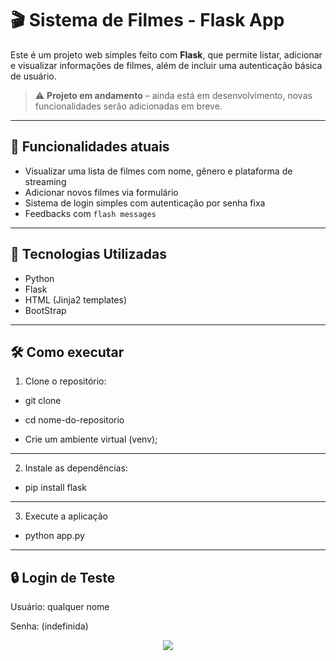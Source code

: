 # 🎬 Sistema de Filmes - Flask App

Este é um projeto web simples feito com **Flask**, que permite listar, adicionar e visualizar informações de filmes, além de incluir uma autenticação básica de usuário.  

> ⚠️ **Projeto em andamento** – ainda está em desenvolvimento, novas funcionalidades serão adicionadas em breve.

---

## 🔧 Funcionalidades atuais

- Visualizar uma lista de filmes com nome, gênero e plataforma de streaming
- Adicionar novos filmes via formulário
- Sistema de login simples com autenticação por senha fixa
- Feedbacks com `flash messages`

---

## 🚀 Tecnologias Utilizadas

- Python 
- Flask
- HTML (Jinja2 templates)
- BootStrap

---

## 🛠️ Como executar

1.  Clone o repositório:
   
- git clone 

- cd nome-do-repositorio

- Crie um ambiente virtual (venv);

---

2.  Instale as dependências:

- pip install flask 

---

3.  Execute a aplicação

- python app.py

---

## 🔒 Login de Teste

Usuário: qualquer nome

Senha: (indefinida)



<p align="center">
  <a href="https://skillicons.dev">
    <img src="https://skillicons.dev/icons?i=python,flask,html,bootstrap" />
  </a>
</p>










